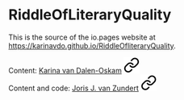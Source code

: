 # RiddleOfLiteraryQuality

This is the source of the io.pages website at https://karinavdo.github.io/RiddleOfliteraryQuality.

<div>
    Content: <a href="https://www.huygens.knaw.nl/medewerkers/karina-van-dalen-oskam/">Karina van Dalen-Oskam</a> <a href="https://www.huygens.knaw.nl/medewerkers/karina-van-dalen-oskam/"><img src="https://raw.githubusercontent.com/karinavdo/RiddleOfLiteraryQuality/main/docs/public/link.svg?sanitize=true"></img></a>
</div>
<div>
    Content and code: <a href="https://foxandbadger.org/about/">Joris J. van Zundert</a> <a href="https://foxandbadger.org/about/"><img src="https://raw.githubusercontent.com/karinavdo/RiddleOfLiteraryQuality/main/docs/public/link.svg?sanitize=true"></img></a>
<div>

